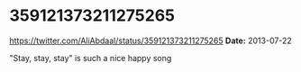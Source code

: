 # 359121373211275265
https://twitter.com/AliAbdaal/status/359121373211275265
**Date:** 2013-07-22

"Stay, stay, stay" is such a nice happy song

